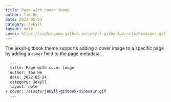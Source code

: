 ```yaml
---
title: Page with cover image
author: Tao He
date: 2022-05-24
category: Jekyll
layout: note
cover: https://sighingnow.github.io/jekyll-gitbook/assets/dinosaur.gif
---
```


The jekyll-gitbook theme supports adding a cover image to a specific page by adding
a `cover` field to the page metadata:

```diff
  ---
  title: Page with cover image
  author: Tao He
  date: 2022-05-24
  category: Jekyll
  layout: note
+ cover: /assets/jekyll-gitbook/dinosaur.gif
  ---
```
